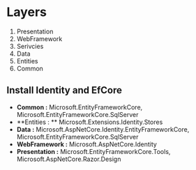 # Layers 
1. Presentation
2. WebFramework
3. Serivcies
4. Data
5. Entities
6. Common

## Install Identity and EfCore 
- **Common :**  Microsoft.EntityFrameworkCore, Microsoft.EntityFrameworkCore.SqlServer
- **Entities  :  ** Microsoft.Extensions.Identity.Stores
- **Data :**  Microsoft.AspNetCore.Identity.EntityFrameworkCore, Microsoft.EntityFrameworkCore.SqlServer
- **WebFramework :**  Microsoft.AspNetCore.Identity
- **Presentation :**   Microsoft.EntityFrameworkCore.Tools, Microsoft.AspNetCore.Razor.Design

